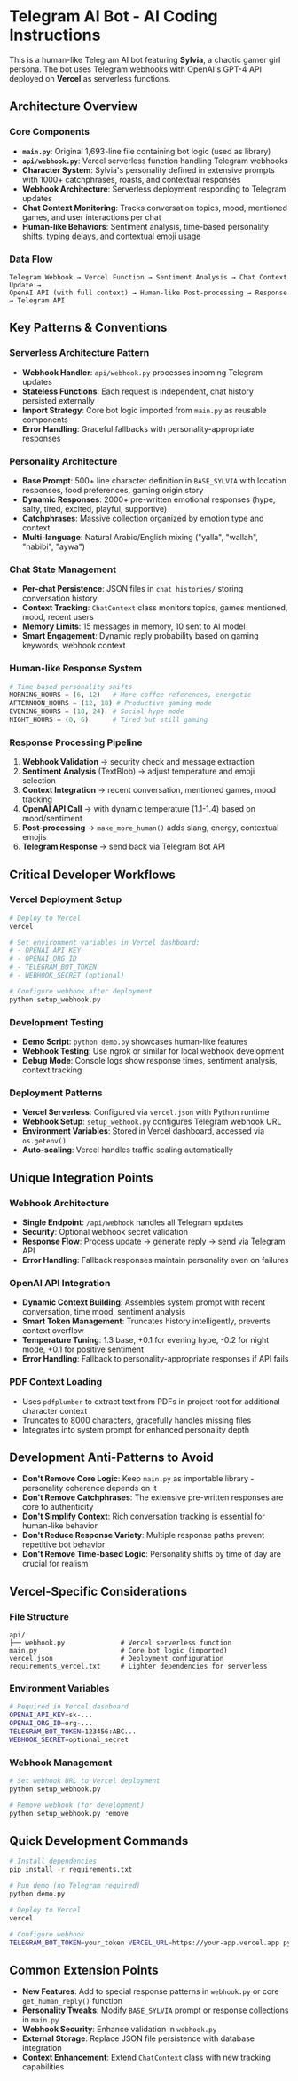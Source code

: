 # Telegram AI Bot - AI Coding Instructions

This is a human-like Telegram AI bot featuring **Sylvia**, a chaotic gamer girl persona. The bot uses Telegram webhooks with OpenAI's GPT-4 API deployed on **Vercel** as serverless functions.

## Architecture Overview

### Core Components
- **`main.py`**: Original 1,693-line file containing bot logic (used as library)
- **`api/webhook.py`**: Vercel serverless function handling Telegram webhooks
- **Character System**: Sylvia's personality defined in extensive prompts with 1000+ catchphrases, roasts, and contextual responses
- **Webhook Architecture**: Serverless deployment responding to Telegram updates
- **Chat Context Monitoring**: Tracks conversation topics, mood, mentioned games, and user interactions per chat
- **Human-like Behaviors**: Sentiment analysis, time-based personality shifts, typing delays, and contextual emoji usage

### Data Flow
```
Telegram Webhook → Vercel Function → Sentiment Analysis → Chat Context Update → 
OpenAI API (with full context) → Human-like Post-processing → Response → Telegram API
```

## Key Patterns & Conventions

### Serverless Architecture Pattern
- **Webhook Handler**: `api/webhook.py` processes incoming Telegram updates
- **Stateless Functions**: Each request is independent, chat history persisted externally
- **Import Strategy**: Core bot logic imported from `main.py` as reusable components
- **Error Handling**: Graceful fallbacks with personality-appropriate responses

### Personality Architecture
- **Base Prompt**: 500+ line character definition in `BASE_SYLVIA` with location responses, food preferences, gaming origin story
- **Dynamic Responses**: 2000+ pre-written emotional responses (hype, salty, tired, excited, playful, supportive)
- **Catchphrases**: Massive collection organized by emotion type and context
- **Multi-language**: Natural Arabic/English mixing ("yalla", "wallah", "habibi", "aywa")

### Chat State Management
- **Per-chat Persistence**: JSON files in `chat_histories/` storing conversation history
- **Context Tracking**: `ChatContext` class monitors topics, games mentioned, mood, recent users
- **Memory Limits**: 15 messages in memory, 10 sent to AI model
- **Smart Engagement**: Dynamic reply probability based on gaming keywords, webhook context

### Human-like Response System
```python
# Time-based personality shifts
MORNING_HOURS = (6, 12)   # More coffee references, energetic
AFTERNOON_HOURS = (12, 18) # Productive gaming mode  
EVENING_HOURS = (18, 24)  # Social hype mode
NIGHT_HOURS = (0, 6)      # Tired but still gaming
```

### Response Processing Pipeline
1. **Webhook Validation** → security check and message extraction
2. **Sentiment Analysis** (TextBlob) → adjust temperature and emoji selection
3. **Context Integration** → recent conversation, mentioned games, mood tracking
4. **OpenAI API Call** → with dynamic temperature (1.1-1.4) based on mood/sentiment
5. **Post-processing** → `make_more_human()` adds slang, energy, contextual emojis
6. **Telegram Response** → send back via Telegram Bot API

## Critical Developer Workflows

### Vercel Deployment Setup
```bash
# Deploy to Vercel
vercel

# Set environment variables in Vercel dashboard:
# - OPENAI_API_KEY
# - OPENAI_ORG_ID  
# - TELEGRAM_BOT_TOKEN
# - WEBHOOK_SECRET (optional)

# Configure webhook after deployment
python setup_webhook.py
```

### Development Testing
- **Demo Script**: `python demo.py` showcases human-like features
- **Webhook Testing**: Use ngrok or similar for local webhook development
- **Debug Mode**: Console logs show response times, sentiment analysis, context tracking

### Deployment Patterns
- **Vercel Serverless**: Configured via `vercel.json` with Python runtime
- **Webhook Setup**: `setup_webhook.py` configures Telegram webhook URL
- **Environment Variables**: Stored in Vercel dashboard, accessed via `os.getenv()`
- **Auto-scaling**: Vercel handles traffic scaling automatically

## Unique Integration Points

### Webhook Architecture
- **Single Endpoint**: `/api/webhook` handles all Telegram updates
- **Security**: Optional webhook secret validation
- **Response Flow**: Process update → generate reply → send via Telegram API
- **Error Handling**: Fallback responses maintain personality even on failures

### OpenAI API Integration
- **Dynamic Context Building**: Assembles system prompt with recent conversation, time mood, sentiment analysis
- **Smart Token Management**: Truncates history intelligently, prevents context overflow
- **Temperature Tuning**: 1.3 base, +0.1 for evening hype, -0.2 for night mode, +0.1 for positive sentiment
- **Error Handling**: Fallback to personality-appropriate responses if API fails

### PDF Context Loading
- Uses `pdfplumber` to extract text from PDFs in project root for additional character context
- Truncates to 8000 characters, gracefully handles missing files
- Integrates into system prompt for enhanced personality depth

## Development Anti-Patterns to Avoid

- **Don't Remove Core Logic**: Keep `main.py` as importable library - personality coherence depends on it
- **Don't Remove Catchphrases**: The extensive pre-written responses are core to authenticity
- **Don't Simplify Context**: Rich conversation tracking is essential for human-like behavior
- **Don't Reduce Response Variety**: Multiple response paths prevent repetitive bot behavior
- **Don't Remove Time-based Logic**: Personality shifts by time of day are crucial for realism

## Vercel-Specific Considerations

### File Structure
```
api/
├── webhook.py              # Vercel serverless function
main.py                     # Core bot logic (imported)
vercel.json                 # Deployment configuration
requirements_vercel.txt     # Lighter dependencies for serverless
```

### Environment Variables
```bash
# Required in Vercel dashboard
OPENAI_API_KEY=sk-...
OPENAI_ORG_ID=org-...
TELEGRAM_BOT_TOKEN=123456:ABC...
WEBHOOK_SECRET=optional_secret
```

### Webhook Management
```bash
# Set webhook URL to Vercel deployment
python setup_webhook.py

# Remove webhook (for development)
python setup_webhook.py remove
```

## Quick Development Commands

```bash
# Install dependencies
pip install -r requirements.txt

# Run demo (no Telegram required)
python demo.py

# Deploy to Vercel
vercel

# Configure webhook
TELEGRAM_BOT_TOKEN=your_token VERCEL_URL=https://your-app.vercel.app python setup_webhook.py
```

## Common Extension Points
- **New Features**: Add to special response patterns in `webhook.py` or core `get_human_reply()` function
- **Personality Tweaks**: Modify `BASE_SYLVIA` prompt or response collections in `main.py`
- **Webhook Security**: Enhance validation in `webhook.py`
- **External Storage**: Replace JSON file persistence with database integration
- **Context Enhancement**: Extend `ChatContext` class with new tracking capabilities